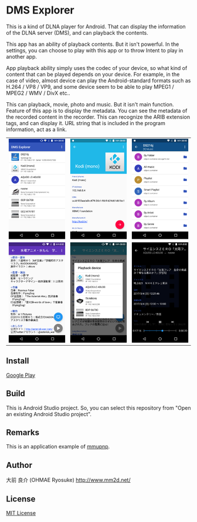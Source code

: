 # DMS Explorer
This is a kind of DLNA player for Android.
That can display the information of the DLNA server (DMS),
and can playback the contents.

This app has an ability of playback contents. But it isn't powerful.
In the settings, you can choose to play with this app or to throw
Intent to play in another app.

App playback ability simply uses the codec of your device, so what kind of content
that can be played depends on your device.
For example, in the case of video, almost device can play the
Android-standard formats such as H.264 / VP8 / VP9,
and some device seem to be able to play MPEG1 / MPEG2 / WMV / DivX etc..

This can playback, movie, photo and music. But it isn't main function.
Feature of this app is to display the metadata.
You can see the metadata of the recorded content in the recorder.
This can recognize the ARIB extension tags, and can display it.
URL string that is included in the program information, act as a link.

| | | |
|-|-|-|
|![](doc/img/1.png)|![](doc/img/2.png)|![](doc/img/3.png)|
|![](doc/img/4.png)|![](doc/img/5.png)|![](doc/img/6.png)|

## Install
[Google Play](https://play.google.com/store/apps/details?id=net.mm2d.dmsexplorer)

## Build
This is Android Studio project.
So, you can select this repository from "Open an existing Android Studio project".

## Remarks
This is an application example of [mmupnp](https://github.com/ohmae/mmupnp).

## Author
大前 良介 (OHMAE Ryosuke)
http://www.mm2d.net/

## License
[MIT License](./LICENSE)
